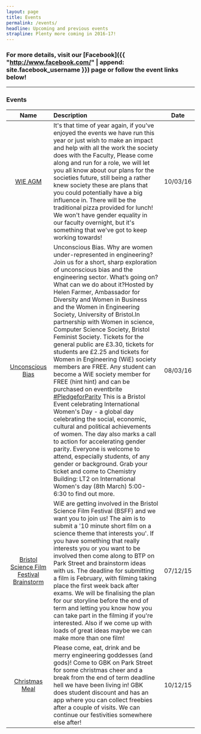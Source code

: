 ```yaml
---
layout: page
title: Events
permalink: /events/
headline: Upcoming and previous events
strapline: Plenty more coming in 2016-17!
---
```


### For more details, visit our [Facebook]({{ "http://www.facebook.com/" | append: site.facebook_username }}) page or follow the event links below!
----

### Events

| Name | Description | Date |
|:----:|:------------|:----:|
|[WIE AGM](https://www.facebook.com/events/1569184216742145/) | It's that time of year again, if you've enjoyed the events we have run this year or just wish to make an impact and help with all the work the society does with the Faculty, Please come along and run for a role, we will let you all know about our plans for the societies future, still being a rather knew society these are plans that you could potentially have a big influence in. There will be the traditional pizza provided for lunch! We won't have gender equality in our faculty overnight, but it's something that we've got to keep working towards! | 10/03/16 |
| [Unconscious Bias](https://www.facebook.com/events/966398033439894/) | Unconscious Bias. Why are women under-represented in engineering? Join us for a short, sharp exploration of unconscious bias and the engineering sector. What’s going on? What can we do about it?Hosted by Helen Farmer, Ambassador for Diversity and Women in Business and the Women in Engineering Society, University of Bristol.In partnership with Women in science, Computer Science Society, Bristol Feminist Society. Tickets for the general public are £3.30, tickets for students are £2.25 and tickets for Women in Engineering (WiE) society members are FREE. Any student can become a WiE society member for FREE (hint hint) and can be purchased on eventbrite <a href="http://www.internationalwomensday.com/Theme"> #PledgeforParity</a> This is a Bristol Event celebrating International Women's Day - a global day celebrating the social, economic, cultural and political achievements of women. The day also marks a call to action for accelerating gender parity. Everyone is welcome to attend, especially students, of any gender or background. Grab your ticket and come to Chemistry Building: LT2 on International Women's day (8th March) 5:00-6:30 to find out more. | 08/03/16 |
| [Bristol Science Film Festival Brainstorm](https://www.facebook.com/events/1489146141390688/) | WiE are getting involved in the Bristol Science Film Festival (BSFF) and we want you to join us! The aim is to submit a '10 minute short film on a science theme that interests you'. If you have something that really interests you or you want to be involved then come along to BTP on Park Street and brainstorm ideas with us. The deadline for submitting a film is February, with filming taking place the first week back after exams. We will be finalising the plan for our storyline before the end of term and letting you know how you can take part in the filming if you're interested. Also if we come up with loads of great ideas maybe we can make more than one film! | 07/12/15 |
| [Christmas Meal](https://www.facebook.com/events/205813716421533/) | Please come, eat, drink and be merry engineering goddesses (and gods)! Come to GBK on Park Street for some christmas cheer and a break from the end of term deadline hell we have been living in! GBK does student discount and has an app where you can collect freebies after a couple of visits. We can continue our festivities somewhere else after! | 10/12/15 |
